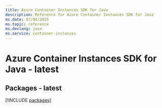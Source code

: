 ```yaml
---
title: Azure Container Instances SDK for Java
description: Reference for Azure Container Instances SDK for Java
ms.date: 07/04/2025
ms.topic: reference
ms.devlang: java
ms.service: container-instances
---
```

# Azure Container Instances SDK for Java - latest
## Packages - latest
[!INCLUDE [packages](container-instances-index.md)]